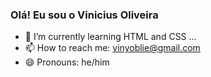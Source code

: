 ### Olá! Eu sou o Vinicius Oliveira

- 🌱 I’m currently learning HTML and CSS ...
- 📫 How to reach me: vinyoblie@gmail.com
- 😄 Pronouns: he/him
